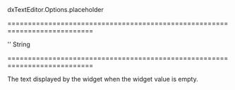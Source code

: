<!--id-->dxTextEditor.Options.placeholder<!--/id-->
===========================================================================
<!--default-->''<!--/default-->
<!--type-->String<!--/type-->
===========================================================================

<!--shortDescription-->
The text displayed by the widget when the widget value is empty.
<!--/shortDescription-->

<!--fullDescription-->

<!--/fullDescription-->